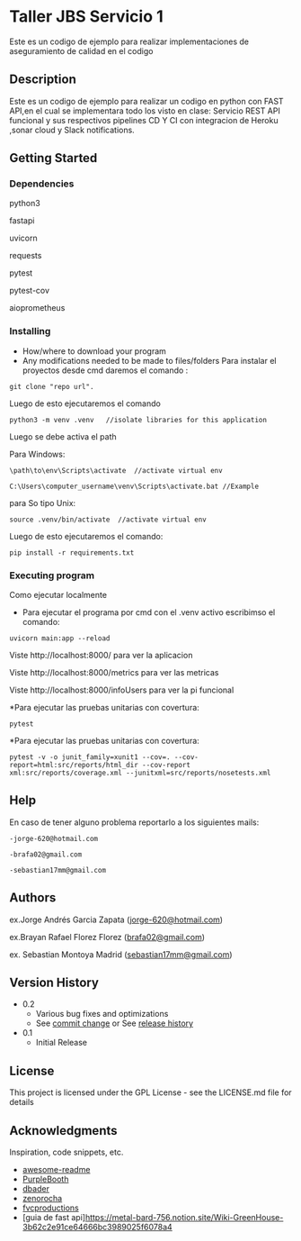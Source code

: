 # Taller JBS Servicio 1

Este es un codigo de ejemplo para realizar implementaciones de aseguramiento de calidad en el codigo

## Description

Este es un codigo de ejemplo para realizar un codigo en python con FAST API,en el cual se implementara todo los visto en clase:
Servicio REST API funcional y sus respectivos pipelines CD Y CI con integracion de Heroku ,sonar cloud y Slack notifications. 


## Getting Started

### Dependencies

python3

fastapi

uvicorn

requests

pytest

pytest-cov

aioprometheus

### Installing

* How/where to download your program
* Any modifications needed to be made to files/folders
Para instalar el proyectos desde cmd daremos el comando :
```
git clone "repo url".
```
Luego de esto ejecutaremos el comando 
```
python3 -m venv .venv   //isolate libraries for this application
```
Luego se debe activa el path 

Para Windows: 
```
\path\to\env\Scripts\activate  //activate virtual env

C:\Users\computer_username\venv\Scripts\activate.bat //Example
```
para So tipo Unix:
```
source .venv/bin/activate  //activate virtual env
```
Luego de esto ejecutaremos el comando:
```
pip install -r requirements.txt
```

### Executing program

Como ejecutar localmente

* Para ejecutar el programa por cmd con el .venv activo escribimso el comando:

```
uvicorn main:app --reload
```

Viste http://localhost:8000/ para ver la aplicacion

Viste http://localhost:8000/metrics para ver las metricas

Viste http://localhost:8000/infoUsers para ver la pi funcional

*Para ejecutar las pruebas unitarias con covertura:
```
pytest 
```

*Para ejecutar las pruebas unitarias con covertura:
```
pytest -v -o junit_family=xunit1 --cov=. --cov-report=html:src/reports/html_dir --cov-report xml:src/reports/coverage.xml --junitxml=src/reports/nosetests.xml
```
## Help

En caso de tener alguno problema reportarlo a los siguientes mails:
```
-jorge-620@hotmail.com

-brafa02@gmail.com

-sebastian17mm@gmail.com
```



## Authors


ex.Jorge Andrés Garcia Zapata (jorge-620@hotmail.com)

ex.Brayan Rafael Florez Florez (brafa02@gmail.com)

ex. Sebastian Montoya Madrid (sebastian17mm@gmail.com)



## Version History

* 0.2
    * Various bug fixes and optimizations
    * See [commit change]() or See [release history]()
* 0.1
    * Initial Release

## License

This project is licensed under the GPL License - see the LICENSE.md file for details

## Acknowledgments

Inspiration, code snippets, etc.
* [awesome-readme](https://github.com/matiassingers/awesome-readme)
* [PurpleBooth](https://gist.github.com/PurpleBooth/109311bb0361f32d87a2)
* [dbader](https://github.com/dbader/readme-template)
* [zenorocha](https://gist.github.com/zenorocha/4526327)
* [fvcproductions](https://gist.github.com/fvcproductions/1bfc2d4aecb01a834b46)
* [guia de fast api]https://metal-bard-756.notion.site/Wiki-GreenHouse-3b62c2e91ce64666bc3989025f6078a4
